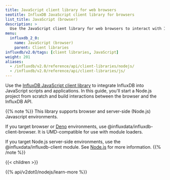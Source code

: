 ```yaml
---
title: JavaScript client library for web browsers
seotitle: InfluxDB JavaScript client library for browsers
list_title: JavaScript (browser) 
description: >
  Use the JavaScript client library for web browsers to interact with InfluxDB.
menu:
  influxdb_2_0:
    name: JavaScript (browser) 
    parent: Client libraries
influxdb/v2.0/tags: [client libraries, JavaScript]
weight: 201
aliases:
  - /influxdb/v2.0/reference/api/client-libraries/nodejs/
  - /influxdb/v2.0/reference/api/client-libraries/js/  
---
```


Use the [InfluxDB JavaScript client library](https://github.com/influxdata/influxdb-client-js) to integrate InfluxDB into JavaScript scripts and applications. 
In this guide, you'll start a Node.js project from scratch and build interactions between the browser and the InfluxDB API.

{{% note %}}
This library supports browser and server-side (Node.js) Javascript environments.

If you target browser or [Deno](https://deno.land/) environments, use @influxdata/influxdb-client-browser. It is UMD-compatible for use with module loaders.

If you target Node.js server-side environments, use the @influxdata/influxdb-client module.
See [Node.js](/influxdb/v2.0/api-guide/client-libraries/nodejs) for more information.
{{% /note %}}

{{< children >}}

{{% api/v2dot0/nodejs/learn-more %}}
